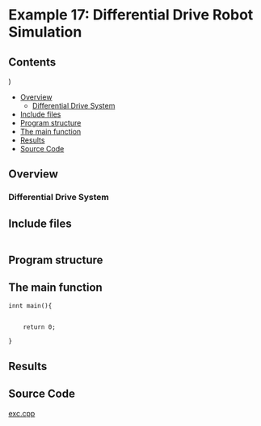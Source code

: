 # Example 17: Differential Drive Robot Simulation

## Contents
)
* [Overview](#overview) 
	* [Differential Drive System](#diff_drive_system)
* [Include files](#include_files)
* [Program structure](#prg_struct)
* [The main function](#m_func)
* [Results](#results)
* [Source Code](#source_code)



## <a name="overview"></a> Overview

### <a name="diff_drive_system"></a> Differential Drive System

## <a name="include_files"></a> Include files

```

```

## <a name="prg_struct"></a> Program structure

## <a name="m_func"></a> The main function

```
innt main(){


    return 0;

}
```

## <a name="results"></a> Results

## <a name="source_code"></a> Source Code

<a href="../exe.cpp">exc.cpp</a>




